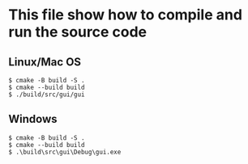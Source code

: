 # This file show how to compile and run the source code
## Linux/Mac OS
```
$ cmake -B build -S .
$ cmake --build build
$ ./build/src/gui/gui
```
## Windows
```
$ cmake -B build -S .
$ cmake --build build
$ .\build\src\gui\Debug\gui.exe
```
